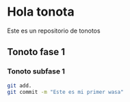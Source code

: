 # Hola tonota
Este es un repositorio de tonotos

## Tonoto fase 1
### Tonoto subfase 1

```bash
git add.
git commit -m "Este es mi primer wasa"
